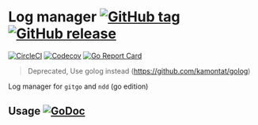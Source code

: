 # Log manager  [![GitHub tag](https://img.shields.io/github/tag/kamontat/go-log-manager.svg?style=flat-square)](https://github.com/kamontat/go-log-manager/releases) [![GitHub release](https://img.shields.io/github/release/kamontat/go-log-manager.svg?style=flat-square)](https://github.com/kamontat/go-log-manager/releases)

[![CircleCI](https://img.shields.io/circleci/project/github/kamontat/go-log-manager.svg?style=flat-square)](https://circleci.com/gh/kamontat/go-log-manager) [![Codecov](https://img.shields.io/codecov/c/github/kamontat/go-log-manager.svg?style=flat-square)](https://codecov.io/gh/kamontat/go-log-manager) [![Go Report Card](https://goreportcard.com/badge/github.com/kamontat/go-log-manager)](https://goreportcard.com/report/github.com/kamontat/go-log-manager)

> Deprecated, Use golog instead (https://github.com/kamontat/golog)

Log manager for `gitgo` and `ndd` (go edition) 

## Usage [![GoDoc](https://godoc.org/github.com/kamontat/go-error-manager?status.svg)](https://godoc.org/github.com/kamontat/go-error-manager)

